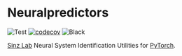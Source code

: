 # Neuralpredictors
![Test](https://github.com/sinzlab/neuralpredictors/workflows/Test/badge.svg)
[![codecov](https://codecov.io/gh/sinzlab/neuralpredictors/branch/main/graph/badge.svg)](https://codecov.io/gh/sinzlab/neuralpredictors)
![Black](https://github.com/sinzlab/neuralpredictors/workflows/Black/badge.svg)

[Sinz Lab](https://sinzlab.org/) Neural System Identification Utilities for [PyTorch](https://pytorch.org/).
